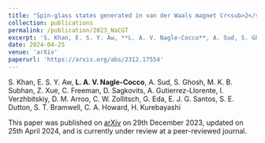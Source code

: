 ```yaml
---
title: "Spin-glass states generated in van der Waals magnet Cr<sub>2</sub>Ge<sub>2</sub>Te<sub>6</sub> by alkali-ion intercalation"
collection: publications
permalink: /publication/2023_NaCGT
excerpt: 'S. Khan, E. S. Y. Aw, **L. A. V. Nagle-Cocco**, A. Sud, S. Ghosh, M. K. B. Subhan, Z. Xue, C. Freeman, D. Sagkovits, A. Gutierrez-Llorente, I. Verzhbitskiy, D. M. Arroo, C. W. Zollitsch, G. Eda, E. J. G. Santos, S. E. Dutton, S. T. Bramwell, C. A. Howard, H. Kurebayashi'
date: 2024-04-25
venue: 'arXiv'
paperurl: 'https://arxiv.org/abs/2312.17554'
---
```

S. Khan, E. S. Y. Aw, **L. A. V. Nagle-Cocco**, A. Sud, S. Ghosh, M. K. B. Subhan, Z. Xue, C. Freeman, D. Sagkovits, A. Gutierrez-Llorente, I. Verzhbitskiy, D. M. Arroo, C. W. Zollitsch, G. Eda, E. J. G. Santos, S. E. Dutton, S. T. Bramwell, C. A. Howard, H. Kurebayashi

This paper was published on [arXiv](https://arxiv.org/abs/2312.17554) on 29th December 2023, updated on 25th April 2024, and is currently under review at a peer-reviewed journal.
